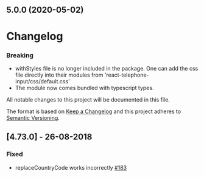 ## 5.0.0 (2020-05-02)

# Changelog

### Breaking 
- withStyles file is no longer included in the package. One can add the css file
  directly into their modules from 'react-telephone-input/css/default.css'
- The module now comes bundled with typescript types.

All notable changes to this project will be documented in this file.

The format is based on [Keep a Changelog](http://keepachangelog.com/en/1.0.0/)
and this project adheres to [Semantic Versioning](http://semver.org/spec/v2.0.0.html).

## [4.73.0] - 26-08-2018

### Fixed

- replaceCountryCode works incorrectly [#183](https://github.com/mukeshsoni/react-telephone-input/issues/183)
